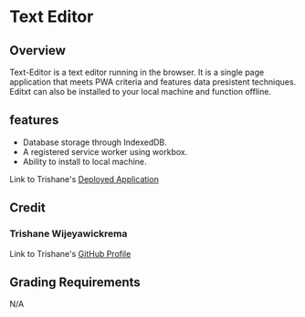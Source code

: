 # Text Editor


## Overview

Text-Editor is a text editor running in the browser. It is a single page application that meets PWA criteria and features data presistent techniques. Editxt can also be installed to your local machine and function offline.

## features

- Database storage through IndexedDB.
- A registered service worker using workbox.
- Ability to install to local machine.

Link to Trishane's [Deployed Application](https://texteditor-fordevs.herokuapp.com/)

## Credit

### Trishane Wijeyawickrema
Link to Trishane's [GitHub Profile](https://github.com/Trishaneww)

## Grading Requirements

N/A
